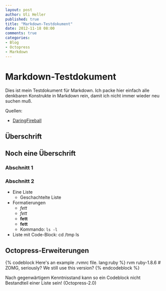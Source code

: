 ```yaml
---
layout: post
author: Uli Heller
published: true
title: "Markdown-Testdokument"
date: 2012-11-18 08:00
comments: true
categories: 
- Blog
- Octopress
- Markdown
---
```


Markdown-Testdokument
=====================

Dies ist mein Testdokument für Markdown. Ich packe hier einfach alle denkbaren Konstrukte in Markdown rein, damit ich nicht immer wieder neu suchen muß.

Quellen:
* [DaringFireball](http://daringfireball.net/projects/markdown/)

Überschrift
-----------

Noch eine Überschrift
---------------------

### Abschnitt 1 ###

### Abschnitt 2 ###

* Eine Liste
    * Geschachtelte Liste
* Formatierungen
    * _fett_
    * *fett*
    * __fett__
    * **fett**
    * Kommando: `ls -l`
* Liste mit Code-Block:
        cd /tmp
        ls

Octopress-Erweiterungen
-----------------------

{% codeblock Here's an example .rvmrc file. lang:ruby %}
rvm ruby-1.8.6 # ZOMG, seriously? We still use this version?
{% endcodeblock %}

Nach gegenwärtigem Kenntnisstand kann so ein Codeblock nicht Bestandteil einer Liste sein! (Octopress-2.0)
